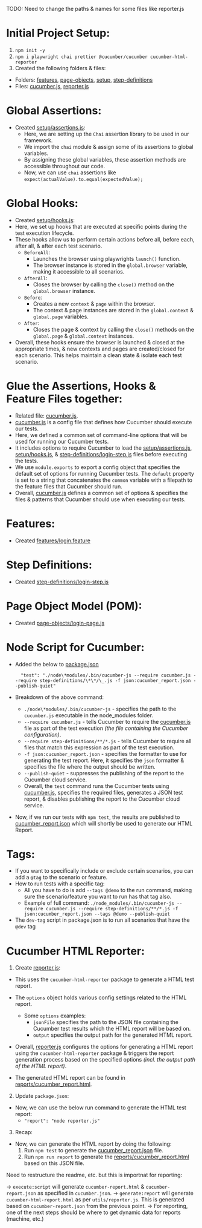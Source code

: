 TODO: Need to change the paths & names for some files like reporter.js

# Initial Project Setup:

1. `npm init -y`
2. `npm i playwright chai prettier @cucumber/cucumber cucumber-html-reporter`
3. Created the following folders & files:

- Folders: [features](features), [page-objects](page-objects), [setup](setup), [step-definitions](step-definitions)
- Files: [cucumber.js](cucumber.js), [reporter.js](reporter.js)

# Global Assertions:

- Created [setup/assertions.js](setup/assertions.js):
  - Here, we are setting up the `Chai` assertion library to be used in our framework.
  - We import the `chai` module & assign some of its assertions to global variables.
  - By assigning these global variables, these assertion methods are accessible throughout our code.
  - Now, we can use `chai` assertions like `expect(actualValue).to.equal(expectedValue);`

# Global Hooks:

- Created [setup/hooks.js](setup/hooks.js):
- Here, we set up hooks that are executed at specific points during the test execution lifecycle.
- These hooks allow us to perform certain actions before all, before each, after all, & after each test scenario.
  - `BeforeAll`:
    - Launches the browser using playwrights `launch()` function.
    - The browser instance is stored in the `global.browser` variable, making it accessible to all scenarios.
  - `AfterAll`:
    - Closes the browser by calling the `close()` method on the `global.browser` instance.
  - `Before`:
    - Creates a new `context` & `page` within the browser.
    - The context & page instances are stored in the `global.context` & `global.page` variables.
  - `After`:
    - Closes the page & context by calling the `close()` methods on the `global.page` & `global.context` instances.
- Overall, these hooks ensure the browser is launched & closed at the appropriate times, & new contexts and pages are created/closed for each scenario. This helps maintain a clean state & isolate each test scenario.

# Glue the Assertions, Hooks & Feature Files together:

- Related file: [cucumber.js](cucumber.js).
- [cucumber.js](cucumber.js) is a config file that defines how Cucumber should execute our tests.
- Here, we defined a common set of command-line options that will be used for running our Cucumber tests.
- It includes options to require Cucumber to load the [setup/assertions.js](setup/assertions.js), [setup/hooks.js](setup/hooks.js), & [step-definitions/login-step.js](step-definitions/login-step.js) files before executing the tests.
- We use `module.exports` to export a config object that specifies the default set of options for running Cucumber tests. The `default` property is set to a string that concatenates the `common` variable with a filepath to the feature files that Cucumber should run.
- Overall, [cucumber.js](cucumber.js) defines a common set of options & specifies the files & patterns that Cucumber should use when executing our tests.

# Features:

- Created [features/login.feature](features/login.feature)

# Step Definitions:

- Created [step-definitions/login-step.js](step-definitions/login-step.js)

# Page Object Model (POM):

- Created [page-objects/login-page.js](page-objects/login-page.js)

# Node Script for Cucumber:

- Added the below to [package.json](package.json)
  ```
    "test": "./node\*modules/.bin/cucumber-js --require cucumber.js --require step-definitions/\*\*/\_.js -f json:cucumber_report.json --publish-quiet"
  ```
- Breakdown of the above command:

  - `./node\*modules/.bin/cucumber-js` - specifies the path to the `cucumber.js` executable in the node_modules folder.
  - `--require cucumber.js` - tells Cucumber to require the [cucumber.js](cucumber.js) file as part of the test execution _(the file containing the Cucumber configuration)_.
  - `--require step-definitions/**/*.js` - tells Cucumber to require all files that match this expression as part of the test execution.
  - `-f json:cucumber_report.json` - specifies the formatter to use for generating the test report. Here, it specifies the `json` formatter & specifies the file where the output should be written.
  - `--publish-quiet` - suppresses the publishing of the report to the Cucumber cloud service.
  - Overall, the `test` command runs the Cucumber tests using [cucumber.js](cucumber.js), specifies the required files, generates a JSON test report, & disables publishing the report to the Cucumber cloud service.

- Now, if we run our tests with `npm test`, the results are published to [cucumber_report.json](cucumber_report.json) which will shortly be used to generate our HTML Report.

# Tags:

- If you want to specifically include or exclude certain scenarios, you can add a `@tag` to the scenario or feature.
- How to run tests with a specific tag:
  - All you have to do is add `--tags @demo` to the run command, making sure the scenario/feature you want to run has that tag also.
  - Example of full command: `./node_modules/.bin/cucumber-js --require cucumber.js --require step-definitions/**/*.js -f json:cucumber_report.json --tags @demo --publish-quiet`
- The `dev-tag` script in package.json is to run all scenarios that have the `@dev` tag

# Cucumber HTML Reporter:

1. Create [reporter.js](reporter.js):

- This uses the `cucumber-html-reporter` package to generate a HTML test report.
- The `options` object holds various config settings related to the HTML report.

  - Some `options` examples:
    - `jsonFile` specifies the path to the JSON file containing the Cucumber test results which the HTML report will be based on.
    - `output` specifies the output path for the generated HTML report.

- Overall, [reporter.js](reporter.js) configures the options for generating a HTML report using the `cucumber-html-reporter` package & triggers the report generation process based on the specified options _(incl. the output path of the HTML report)_.
- The generated HTML report can be found in [reports/cucumber_report.html](reports/cucumber_report.html).

2. Update `package.json`:

- Now, we can use the below run command to generate the HTML test report:
  - `"report": "node reporter.js"`

3. Recap:

- Now, we can generate the HTML report by doing the following:
  1. Run `npm test` to generate the [cucumber_report.json](cucumber_report.json) file.
  2. Run `npm run report` to generate the [reports/cucumber_report.html](reports/cucumber_report.html) based on this JSON file.

Need to restructure the readme, etc. but this is importnat for reporting:

-> `execute:script` will generate `cucumber-report.html` & `cucumber-report.json` as specified in `cucumber.json`.
-> `generate:report` will generate `cucumber-html-report.html` as per `utils/reporter.js`. This is generated based on `cucumber-report.json` from the previous point.
-> For reporting, one of the next steps should be where to get dynamic data for reports (machine, etc.)
